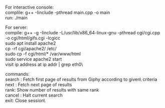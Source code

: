 For interactive console:\
complile: g++ -Iinclude -pthread  main.cpp -o main\
run: ./main


For server:\
compile: g++ -g -Iinclude -L/usr/lib/x86_64-linux-gnu -pthread cgi/cgi.cpp 
             -o cgi/html/gifs.cgi -lcgicc\
sudo apt install apache2\
cp -rf cgi/apache2/ /etc/\
sudo cp -f cgi/html/* /var/www/html\
sudo service apache2 start\
visit ip address at ip addr | grep eth0\

commands:\
search <criteria> : Fetch first page of results from Giphy according to given\ 
                    criteria
next : Fetch next page of results\
rank: Show number of results with same rank\
cancel : Halt current search\
exit: Close session\
